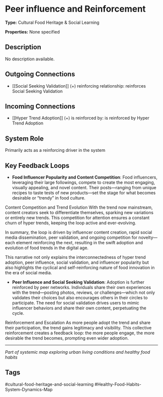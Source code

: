 # Peer influence and Reinforcement

**Type:** Cultural Food Heritage & Social Learning

**Properties:** None specified

## Description
No description available.

## Outgoing Connections
- [[Social Seeking Validation]] (+) reinforcing relationship: reinforces Social Seeking Validation

## Incoming Connections
- [[Hyper Trend Adoption]] (+) is reinforced by: is reinforced by Hyper Trend Adoption

## System Role
Primarily acts as a reinforcing driver in the system

## Key Feedback Loops
- **Food Influencer Popularity and Content Competition**: Food influencers, leveraging their large followings, compete to create the most engaging, visually appealing, and novel content. Their posts—ranging from unique recipes to taste tests of new products—set the stage for what becomes desirable or “trendy” in food culture.

Content Competition and Trend Evolution
With the trend now mainstream, content creators seek to differentiate themselves, sparking new variations or entirely new trends. This competition for attention ensures a constant churn of hyper trends, keeping the loop active and ever-evolving.

In summary, the loop is driven by influencer content creation, rapid social media dissemination, peer validation, and ongoing competition for novelty—each element reinforcing the next, resulting in the swift adoption and evolution of food trends in the digital age.

This narrative not only explains the interconnectedness of hyper trend adoption, peer influence, social validation, and influencer popularity but also highlights the cyclical and self-reinforcing nature of food innovation in the era of social media.
- **Peer Influence and Social Seeking Validation**: Adoption is further reinforced by peer networks. Individuals share their own experiences with the trend—posting photos, reviews, or challenges—which not only validates their choices but also encourages others in their circles to participate. The need for social validation drives users to mimic influencer behaviors and share their own content, perpetuating the cycle.

Reinforcement and Escalation
As more people adopt the trend and share their participation, the trend gains legitimacy and visibility. This collective reinforcement creates a feedback loop: the more people engage, the more desirable the trend becomes, prompting even wider adoption.

---
*Part of systemic map exploring urban living conditions and healthy food habits*

## Tags
#cultural-food-heritage-and-social-learning #Healthy-Food-Habits-System-Dynamics-Map
